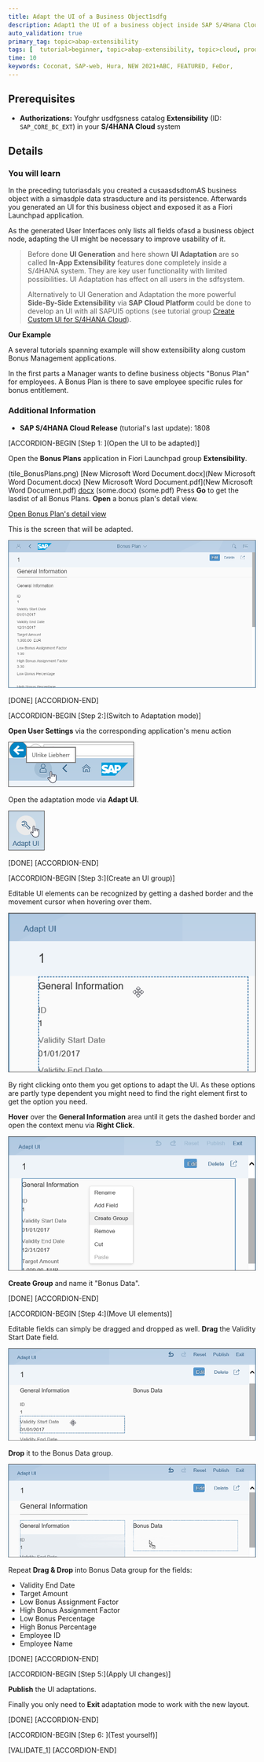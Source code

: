 ```yaml
---
title: Adapt the UI of a Business Object1sdfg
description: Adapt1 the UI of a business object inside SAP S/4Hana Cloud, shown at the generated UI of a Custom Business Objectdsfg
auto_validation: true
primary_tag: topic>abap-extensibility
tags: [  tutorial>beginner, topic>abap-extensibility, topic>cloud, products>sap-s-4hana]
time: 10
keywords: Coconat, SAP-web, Hura, NEW 2021+ABC, FEATURED, FeDor,         desert,                  pineapple, ttttttttttt
---
```


## Prerequisites  
- **Authorizations:** Youfghr usdfgsness catalog **Extensibility** (ID: `SAP_CORE_BC_EXT`) in your **S/4HANA Cloud** system


## Details
### You will learn  

In the preceding tutoriasdals you created a cusaasdsdtomAS business object with a simasdple data strasducture and its persistence. Afterwards you generated an UI for this business object and exposed it as a Fiori Launchpad application.

As the generated User Interfaces only lists all fields ofasd a business object node, adapting the UI might be necessary to improve usability of it.

>Before done **UI Generation** and here shown **UI Adaptation** are so called **In-App Extensibility** features done completely inside a S/4HANA system. They are key user functionality with limited possibilities. UI Adaptation has effect on all users in the sdfsystem.
>
>Alternatively to UI Generation and Adaptation the more powerful **Side-By-Side Extensibility** via **SAP Cloud Platform** could be done to develop an UI with all SAPUI5 options (see tutorial group [Create Custom UI for S/4HANA Cloud](https://developers.sap.com/group.abap-custom-ui-with-webide.html)).

**Our Example**

A several tutorials spanning example will show extensibility along custom Bonus Management applications.

In the first parts a Manager wants to define business objects "Bonus Plan" for employees. A Bonus Plan is there to save employee specific rules for bonus entitlement.

### Additional Information
- **SAP S/4HANA Cloud Release** (tutorial's last update): 1808



[ACCORDION-BEGIN [Step 1: ](Open the UI to be adapted)]

Open the **Bonus Plans** application in Fiori Launchpad group **Extensibility**.

(tile_BonusPlans.png)
[New Microsoft Word Document.docx](New Microsoft Word Document.docx)
[New Microsoft Word Document.pdf](New Microsoft Word Document.pdf)
[docx](some.docx)
(some.docx)
(some.pdf)
Press **Go** to get the lasdist of all Bonus Plans. **Open** a bonus plan's detail view.

[Open Bonus Plan's detail view](UI_openBoDetails.png)

This is the screen that will be adapted.

![Bonus Plan's detail view before adaptation](UI_BoDetailsBeforeAdaptation.png)

[DONE]
[ACCORDION-END]

[ACCORDION-BEGIN [Step 2:](Switch to Adaptation mode)]

**Open User Settings** via the corresponding application's menu action

![Open User Settings](UI_userSettings.png)

Open the adaptation mode via **Adapt UI**.

![Go to UI Adaptation mode](UI_go2adaptation.png)

[DONE]
[ACCORDION-END]

[ACCORDION-BEGIN [Step 3:](Create an UI group)]

Editable UI elements can be recognized by getting a dashed border and the movement cursor when hovering over them.

![Editable UI element](UI_editableElement.png)

By right clicking onto them you get options to adapt the UI. As these options are partly type dependent you might need to find the right element first to get the option you need.

**Hover** over the **General Information** area until it gets the dashed border and open the context menu via **Right Click**.

![Create UI Group](UI_createGroup.png)

**Create Group** and name it "Bonus Data".

[DONE]
[ACCORDION-END]

[ACCORDION-BEGIN [Step 4:](Move UI elements)]

Editable fields can simply be dragged and dropped as well. **Drag** the Validity Start Date field.

![Movable UI Element](UI_movableElement.png)

**Drop** it to the Bonus Data group.

![Drop dragged UI Element](UI_dropElement.png)

Repeat **Drag & Drop** into Bonus Data group for the fields:

- Validity End Date
- Target Amount
- Low Bonus Assignment Factor
- High Bonus Assignment Factor
- Low Bonus Percentage
- High Bonus Percentage
- Employee ID
- Employee Name

[DONE]
[ACCORDION-END]

[ACCORDION-BEGIN [Step 5:](Apply UI changes)]

**Publish** the UI adaptations.

Finally you only need to **Exit** adaptation mode to work with the new layout.

[DONE]
[ACCORDION-END]

[ACCORDION-BEGIN [Step 6: ](Test yourself)]

[VALIDATE_1]
[ACCORDION-END]
